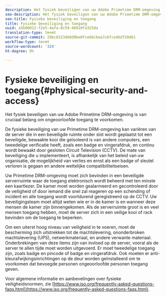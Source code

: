 ```yaml
---
description: Het fysiek beveiligen van uw Adobe Primetime DRM-omgeving is van cruciaal belang om ongeoorloofde toegang te voorkomen.
seo-description: Het fysiek beveiligen van uw Adobe Primetime DRM-omgeving is van cruciaal belang om ongeoorloofde toegang te voorkomen.
seo-title: Fysieke beveiliging en toegang
title: Fysieke beveiliging en toegang
uuid: a5b00012-f2e5-4afa-8c59-46910fa325da
translation-type: tm+mt
source-git-commit: 29bc8323460d9be0fce66cbea7c6fce46df20d61
workflow-type: tm+mt
source-wordcount: '324'
ht-degree: 0%

---
```



# Fysieke beveiliging en toegang{#physical-security-and-access}

Het fysiek beveiligen van uw Adobe Primetime DRM-omgeving is van cruciaal belang om ongeoorloofde toegang te voorkomen.

De fysieke beveiliging van uw Primetime DRM-omgeving kan variëren van de server die in een beveiligde ruimte onder slot wordt geplaatst tot een beveiligde, bewaakte kooi die geïsoleerd is van andere computers, een tweedelige verificatie heeft, zoals een badge en vingerafdruk, en continu wordt bewaakt door gesloten Circuit Television (CCTV). De mate van beveiliging die u implementeert, is afhankelijk van het beleid van uw organisatie, de mogelijkheid van verlies en ernst als een badge of sleutel verloren is gegaan en andere wettelijke compatibiliteitseisen.

Uw Primetime DRM-omgeving moet zich bevinden in een beveiligde serverruimte waar de toegang elektronisch wordt beheerd met ten minste een kaartlezer. De kamer moet worden gealarmeerd en gecontroleerd door de veiligheid of door iemand die snel zal reageren op een schending of incident en alle toegang wordt voortdurend geregistreerd op de CCTV. Uw beveiligingsteam moet altijd weten wie er in de kamer is en wanneer deze mensen de kamer zijn binnengekomen. Als de serverruimte groot is en veel mensen toegang hebben, moet de server zich in een veilige kooi of rack bevinden om de toegang te beperken.

Om een uiterst hoog niveau van veiligheid in te voeren, moet de bescherming zich uitstrekken tot de machtslevering, ononderbroken machtslevering (UPS), netwerkmateriaal, en andere verwante materiaal. Onderbrekingen van deze items zijn van invloed op de server, vooral als de server te allen tijde moet worden uitgevoerd. Er moet tweedelige toegang zijn, zoals badge en pincode of badge en vingerafdruk. Ook moeten er anti-kleurafwijkingsinrichtingen op de deur worden geïnstalleerd om te voorkomen dat bevoegde personen ongeoorloofde personen toegang geven.

Voor algemene informatie en aanbevelingen over fysieke veiligheidsnormen, zie [https://www.iso.org/frequently-asked-questions-faqs.html](https://www.iso.org/frequently-asked-questions-faqs.html).
